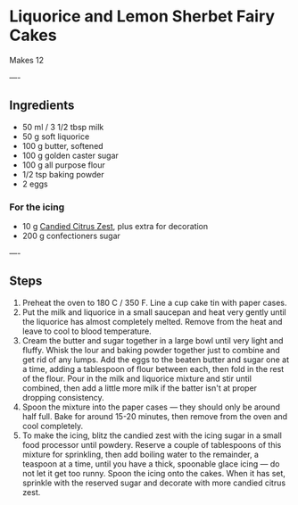 # Liquorice and Lemon Sherbet Fairy Cakes

Makes 12

—-

## Ingredients

* 50 ml / 3 1/2 tbsp milk
* 50 g soft liquorice
* 100 g butter, softened
* 100 g golden caster sugar
* 100 g all purpose flour
* 1/2 tsp baking powder
* 2 eggs

### For the icing
* 10 g [Candied Citrus Zest](https://github.com/EanNewton/Citrus/blob/master/Sweet%20Preserves%20and%20Sweets/Candied%20Citrus%20Zest.md), plus extra for decoration
* 200 g confectioners sugar

—-

## Steps

1.  Preheat the oven to 180 C / 350 F. Line a cup cake tin with paper cases.
2.  Put the milk and liquorice in a small saucepan and heat very gently until the liquorice has almost completely melted. Remove from the heat and leave to cool to blood temperature.
3.  Cream the butter and sugar together in a large bowl until very light and fluffy. Whisk the lour and baking powder together just to combine and get rid of any lumps. Add the eggs to the beaten butter and sugar one at a time, adding a tablespoon of flour between each, then fold in the rest of the flour. Pour in the milk and liquorice mixture and stir until combined, then add a little more milk if the batter isn't at proper dropping consistency.
4.  Spoon the mixture into the paper cases — they should only be around half full. Bake for around 15-20 minutes, then remove from the oven and cool completely.
5.  To make the icing, blitz the candied zest with the icing sugar in a small food processor until powdery. Reserve a couple of tablespoons of this mixture for sprinkling, then add boiling water to the remainder, a teaspoon at a time, until you have a thick, spoonable glace icing — do not let it get too runny. Spoon the icing onto the cakes. When it has set, sprinkle with the reserved sugar and decorate with more candied citrus zest.